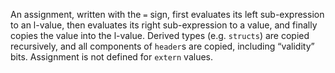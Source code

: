 An assignment, written with the `=` sign, first evaluates its left
sub-expression to an l-value, then evaluates its right sub-expression to
a value, and finally copies the value into the l-value. Derived types
(e.g. `structs`) are copied recursively, and all components of `header`s
are copied, including “validity” bits. Assignment is not defined for
`extern` values.
